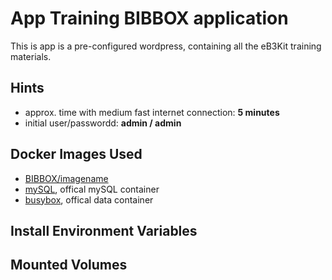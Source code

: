 # App Training BIBBOX application

This is app is a pre-configured wordpress, containing all the eB3Kit training materials.

## Hints
* approx. time with medium fast internet connection: **5 minutes**
* initial user/passwordd: **admin / admin**


## Docker Images Used
 * [BIBBOX/imagename](https://hub.docker.com/r/bibbox/training) 
 * [mySQL](https://hub.docker.com/_/mysql/), offical mySQL container
 * [busybox](https://hub.docker.com/_/busybox/), offical data container
 
## Install Environment Variables

## Mounted Volumes

